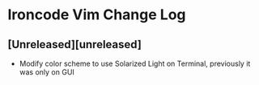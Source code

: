 Ironcode Vim Change Log
==================================

## [Unreleased][unreleased]
- Modify color scheme to use Solarized Light on Terminal, previously it was only on GUI
